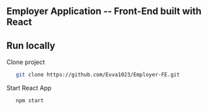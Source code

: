 ## Employer Application -- Front-End built with React

## Run locally

Clone project

```bash
   git clone https://github.com/Evva1023/Employer-FE.git
```

Start React App

```bash
   npm start
```
